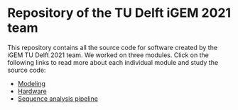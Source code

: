 # Repository of the TU Delft iGEM 2021 team


This repository contains all the source code for software created by the iGEM TU Delft 2021 team. We worked on three modules. Click on the following links to read more about each individual module and study the source code:

- [Modeling](https://github.com/igemsoftware2021/TUDelft_iGEM_2021/tree/main/modeling)
- [Hardware](https://github.com/igemsoftware2021/TUDelft_iGEM_2021/tree/main/hardware)
- [Sequence analysis pipeline](https://github.com/igemsoftware2021/TUDelft_iGEM_2021/tree/main/sequence_analysis_pipeline)
